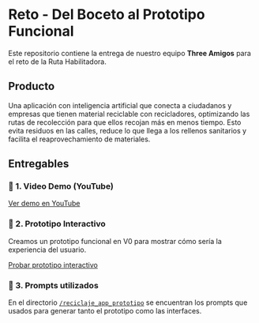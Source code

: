# Reto - Del Boceto al Prototipo Funcional

Este repositorio contiene la entrega de nuestro equipo **Three Amigos** para el reto de la Ruta Habilitadora.  

## Producto

Una aplicación con inteligencia artificial que conecta a ciudadanos y empresas que tienen material reciclable con recicladores, optimizando las rutas de recolección para que ellos recojan más en menos tiempo. Esto evita residuos en las calles, reduce lo que llega a los rellenos sanitarios y facilita el reaprovechamiento de materiales.

## Entregables

### 🔹 1. Video Demo (YouTube)

[Ver demo en YouTube](https://youtube.com/shorts/80iTHKqafKc?si=OUNovW40Il9dRXE1)

### 🔹 2. Prototipo Interactivo
Creamos un prototipo funcional en V0 para mostrar cómo sería la experiencia del usuario.  

[Probar prototipo interactivo](https://v0.app/chat/say-plas-app-flow-mbwNiFlOiMw)

### 🔹 3. Prompts utilizados
En el directorio [`/reciclaje_app_prototipo`](./reciclaje_app_prototipo) se encuentran los prompts que usados para generar tanto el prototipo como las interfaces.
